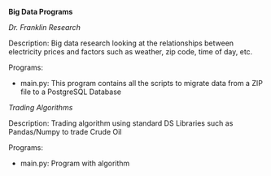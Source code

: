 **Big Data  Programs**

*Dr. Franklin Research*

Description: Big data research looking at the relationships between electricity prices and factors such as weather, zip code, time of day, etc.

Programs:
- main.py: This program contains all the scripts to migrate data from a ZIP file to a PostgreSQL Database

*Trading Algorithms*

Description: Trading algorithm using standard DS Libraries such as Pandas/Numpy to trade Crude Oil

Programs:
- main.py: Program with algorithm
